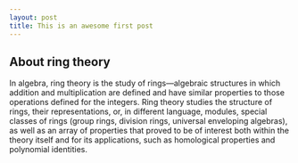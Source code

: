 ```yaml
---
layout: post
title: This is an awesome first post
---
```

## About ring theory

In algebra, ring theory is the study of rings—algebraic structures in which addition and multiplication are defined 
and have similar properties to those operations defined for the integers. Ring theory studies the structure of rings, 
their representations, or, in different language, modules, special classes of rings (group rings, division rings, 
universal enveloping algebras), as well as an array of properties that proved to be of interest both within the theory 
itself and for its applications, such as homological properties and polynomial identities.